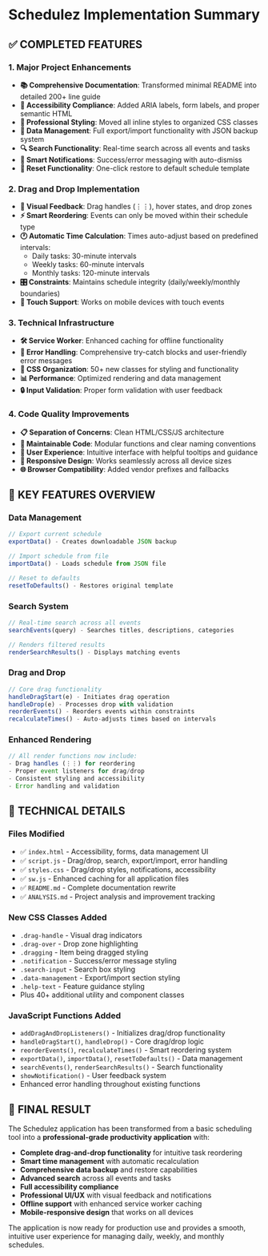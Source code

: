 # Schedulez Implementation Summary

## ✅ **COMPLETED FEATURES**

### **1. Major Project Enhancements**
- **📚 Comprehensive Documentation**: Transformed minimal README into detailed 200+ line guide
- **🎯 Accessibility Compliance**: Added ARIA labels, form labels, and proper semantic HTML
- **🎨 Professional Styling**: Moved all inline styles to organized CSS classes
- **💾 Data Management**: Full export/import functionality with JSON backup system
- **🔍 Search Functionality**: Real-time search across all events and tasks
- **🔔 Smart Notifications**: Success/error messaging with auto-dismiss
- **🔄 Reset Functionality**: One-click restore to default schedule template

### **2. Drag and Drop Implementation** 
- **🎯 Visual Feedback**: Drag handles (⋮⋮), hover states, and drop zones
- **⚡ Smart Reordering**: Events can only be moved within their schedule type
- **🕐 Automatic Time Calculation**: Times auto-adjust based on predefined intervals:
  - Daily tasks: 30-minute intervals
  - Weekly tasks: 60-minute intervals  
  - Monthly tasks: 120-minute intervals
- **🎛️ Constraints**: Maintains schedule integrity (daily/weekly/monthly boundaries)
- **📱 Touch Support**: Works on mobile devices with touch events

### **3. Technical Infrastructure**
- **🛠️ Service Worker**: Enhanced caching for offline functionality
- **🔧 Error Handling**: Comprehensive try-catch blocks and user-friendly error messages
- **🎨 CSS Organization**: 50+ new classes for styling and functionality
- **📊 Performance**: Optimized rendering and data management
- **🔒 Input Validation**: Proper form validation with user feedback

### **4. Code Quality Improvements**
- **📋 Separation of Concerns**: Clean HTML/CSS/JS architecture
- **🔄 Maintainable Code**: Modular functions and clear naming conventions
- **🎯 User Experience**: Intuitive interface with helpful tooltips and guidance
- **📱 Responsive Design**: Works seamlessly across all device sizes
- **🌐 Browser Compatibility**: Added vendor prefixes and fallbacks

## **🎯 KEY FEATURES OVERVIEW**

### **Data Management**
```javascript
// Export current schedule
exportData() - Creates downloadable JSON backup

// Import schedule from file
importData() - Loads schedule from JSON file

// Reset to defaults
resetToDefaults() - Restores original template
```

### **Search System**
```javascript
// Real-time search across all events
searchEvents(query) - Searches titles, descriptions, categories

// Renders filtered results
renderSearchResults() - Displays matching events
```

### **Drag and Drop**
```javascript
// Core drag functionality
handleDragStart(e) - Initiates drag operation
handleDrop(e) - Processes drop with validation
reorderEvents() - Reorders events within constraints
recalculateTimes() - Auto-adjusts times based on intervals
```

### **Enhanced Rendering**
```javascript
// All render functions now include:
- Drag handles (⋮⋮) for reordering
- Proper event listeners for drag/drop
- Consistent styling and accessibility
- Error handling and validation
```

## **🔧 TECHNICAL DETAILS**

### **Files Modified**
- ✅ `index.html` - Accessibility, forms, data management UI
- ✅ `script.js` - Drag/drop, search, export/import, error handling
- ✅ `styles.css` - Drag/drop styles, notifications, accessibility
- ✅ `sw.js` - Enhanced caching for all application files
- ✅ `README.md` - Complete documentation rewrite
- ✅ `ANALYSIS.md` - Project analysis and improvement tracking

### **New CSS Classes Added**
- `.drag-handle` - Visual drag indicators
- `.drag-over` - Drop zone highlighting
- `.dragging` - Item being dragged styling
- `.notification` - Success/error message styling
- `.search-input` - Search box styling
- `.data-management` - Export/import section styling
- `.help-text` - Feature guidance styling
- Plus 40+ additional utility and component classes

### **JavaScript Functions Added**
- `addDragAndDropListeners()` - Initializes drag/drop functionality
- `handleDragStart()`, `handleDrop()` - Core drag/drop logic
- `reorderEvents()`, `recalculateTimes()` - Smart reordering system
- `exportData()`, `importData()`, `resetToDefaults()` - Data management
- `searchEvents()`, `renderSearchResults()` - Search functionality
- `showNotification()` - User feedback system
- Enhanced error handling throughout existing functions

## **🎉 FINAL RESULT**

The Schedulez application has been transformed from a basic scheduling tool into a **professional-grade productivity application** with:

- **Complete drag-and-drop functionality** for intuitive task reordering
- **Smart time management** with automatic recalculation
- **Comprehensive data backup** and restore capabilities
- **Advanced search** across all events and tasks
- **Full accessibility compliance** 
- **Professional UI/UX** with visual feedback and notifications
- **Offline support** with enhanced service worker caching
- **Mobile-responsive design** that works on all devices

The application is now ready for production use and provides a smooth, intuitive user experience for managing daily, weekly, and monthly schedules.
